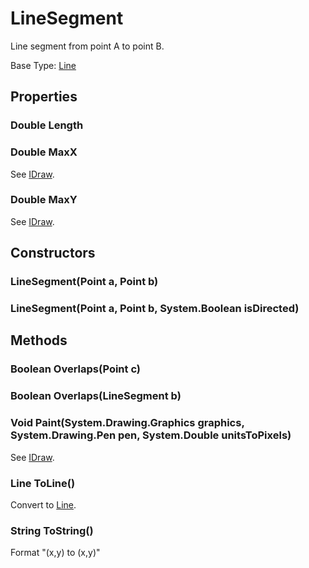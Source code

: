 # LineSegment

Line segment from point A to point B.

Base Type: [Line](Line.md)

## Properties

### Double Length

### Double MaxX

See [IDraw](IDraw.md).

### Double MaxY

See [IDraw](IDraw.md).

## Constructors

### LineSegment(Point a, Point b)

### LineSegment(Point a, Point b, System.Boolean isDirected)

## Methods

### Boolean Overlaps(Point c)

### Boolean Overlaps(LineSegment b)

### Void Paint(System.Drawing.Graphics graphics, System.Drawing.Pen pen, System.Double unitsToPixels)

See [IDraw](IDraw.md).

### Line ToLine()

Convert to [Line](Line.md).

### String ToString()

Format "(x,y) to (x,y)"

